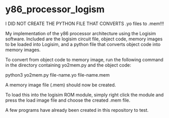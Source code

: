 # y86_processor_logism

I DID NOT CREATE THE PYTHON FILE THAT CONVERTS .yo files to .mem!!!

My implementation of the y86 processor architecture using the Logisim software. Included are the logisim circuit file, object code, memory images to be loaded into Logisim, and a python file that converts object code into memory images. 

To convert from object code to memory image, run the following command in the directory containing yo2mem.py and the object code:

python3 yo2mem.py file-name.yo file-name.mem

A memory image file (.mem) should now be created.

To load this into the logisim ROM module, simply right click the module and press the load image file and choose the created
.mem file.

A few programs have already been created in this repository to test.
